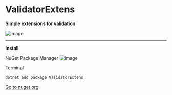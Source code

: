 # ValidatorExtens

**Simple extensions for validation**

![image](https://user-images.githubusercontent.com/55326490/175791651-2eec44e9-5928-4da3-a950-e4cafb0c94ae.png)

------
**Install**

NuGet Package Manager
![image](https://user-images.githubusercontent.com/55326490/175799394-f782ddb4-35cb-4402-b60f-0dee5af6f6a2.png)

Terminal
```PowerShell
dotnet add package ValidatorExtens
```
[Go to nuget.org](https://www.nuget.org/packages/ValidatorExtens/)
